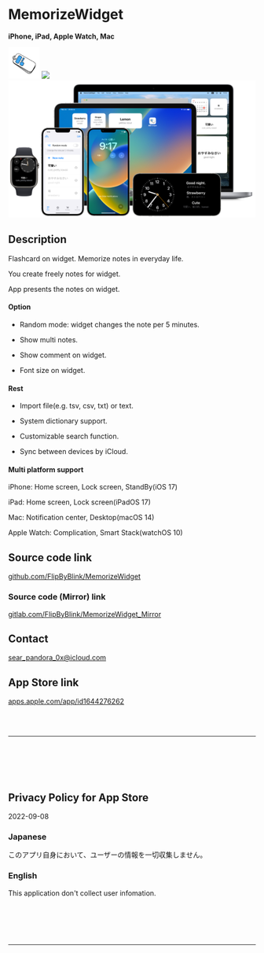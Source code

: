MemorizeWidget
===============
__iPhone, iPad, Apple Watch, Mac__

<img src="iOS/Supporting files/Assets.xcassets/RoundedIcon.imageset/icon.png" width="64">

<a href="https://apps.apple.com/app/id1644276262" target="blank">
    <img src="https://developer.apple.com/assets/elements/badges/download-on-the-app-store.svg">
</a>

<img src="Shared/Supporting files/README assets/1200w.png" width="600">


Description
------------
Flashcard on widget. Memorize notes in everyday life.

You create freely notes for widget.

App presents the notes on widget.


#### Option

- Random mode: widget changes the note per 5 minutes.

- Show multi notes.

- Show comment on widget.

- Font size on widget.


#### Rest

- Import file(e.g. tsv, csv, txt) or text.

- System dictionary support.

- Customizable search function.

- Sync between devices by iCloud.


#### Multi platform support

iPhone: Home screen, Lock screen, StandBy(iOS 17)

iPad: Home screen, Lock screen(iPadOS 17)

Mac: Notification center, Desktop(macOS 14)

Apple Watch: Complication, Smart Stack(watchOS 10)


Source code link
------------------
[github.com/FlipByBlink/MemorizeWidget](https://github.com/FlipByBlink/MemorizeWidget)

### Source code (Mirror) link
[gitlab.com/FlipByBlink/MemorizeWidget_Mirror](https://gitlab.com/FlipByBlink/MemorizeWidget_Mirror)


Contact
--------
sear_pandora_0x@icloud.com


App Store link
---------------
[apps.apple.com/app/id1644276262](https://apps.apple.com/app/id1644276262)


<br>
<br>

* * *

<br>
<br>
<br>
<br>

Privacy Policy for App Store
-----------------------------
2022-09-08

### Japanese
このアプリ自身において、ユーザーの情報を一切収集しません。

### English
This application don't collect user infomation.

<br>
<br>
<br>
<br>

* * *

<br>
<br>

<!-- URL "Support page for App Store" -->
<!-- https://flipbyblink.github.io/MemorizeWidget/ -->

<!-- URL "Privacy Policy for App Store" -->
<!-- https://flipbyblink.github.io/MemorizeWidget/#privacy-policy-for-app-store -->
